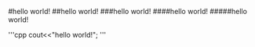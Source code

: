#hello world!
##hello world!
###hello world!
####hello world!
#####hello world!

'''cpp
  cout<<"hello world!";
'''
